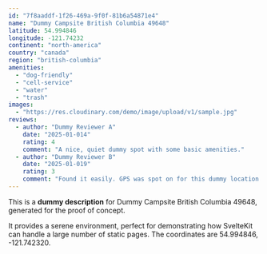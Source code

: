 ```yaml
---
id: "7f8aaddf-1f26-469a-9f0f-81b6a54871e4"
name: "Dummy Campsite British Columbia 49648"
latitude: 54.994846
longitude: -121.74232
continent: "north-america"
country: "canada"
region: "british-columbia"
amenities:
  - "dog-friendly"
  - "cell-service"
  - "water"
  - "trash"
images:
  - "https://res.cloudinary.com/demo/image/upload/v1/sample.jpg"
reviews:
  - author: "Dummy Reviewer A"
    date: "2025-01-014"
    rating: 4
    comment: "A nice, quiet dummy spot with some basic amenities."
  - author: "Dummy Reviewer B"
    date: "2025-01-019"
    rating: 3
    comment: "Found it easily. GPS was spot on for this dummy location."
---
```


This is a **dummy description** for Dummy Campsite British Columbia 49648, generated for the proof of concept.

It provides a serene environment, perfect for demonstrating how SvelteKit can handle a large number of static pages. The coordinates are 54.994846, -121.742320.
